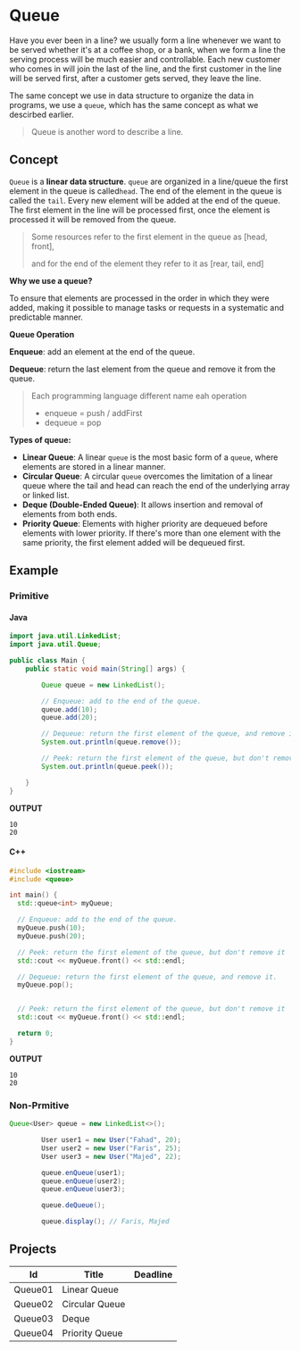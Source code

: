 # Queue

Have you ever been in a line? we usually form a line whenever we want to be served whether it's at a coffee shop, or a bank, when we form a line the serving process will be much easier and controllable. Each new customer who comes in will join the last of the line, and the first customer in the line will be served first, after a customer gets served, they leave the line.

The same concept we use in data structure to organize the data in programs, we use a `queue`, which has the same concept as what we descirbed earlier.

> Queue is another word to describe a line.

## Concept

`Queue` is a **linear data structure**. `queue` are organized in a line/queue the first element in the queue is called`head`. The end of the element in the queue is called the `tail`. Every new element will be added at the end of the queue. The first element in the line will be processed first, once the element is processed it will be removed from the queue.

> Some resources refer to the first element in the queue as [head, front],
>
> and for the end of the element they refer to it as [rear, tail, end]

**Why we use a queue?**

To ensure that elements are processed in the order in which they were added, making it possible to manage tasks or requests in a systematic and predictable manner.

**Queue Operation**

**Enqueue**: add an element at the end of the queue.

**Dequeue**: return the last element from the queue and remove it from the queue.

> Each programming language different name eah operation
>
> * enqueue = push / addFirst
> * dequeue = pop

**Types of queue:**

* **Linear Queue**: A linear `queue` is the most basic form of a `queue`, where elements are stored in a linear manner.
* **Circular Queue**: A circular `queue` overcomes the limitation of a linear queue where the tail and head can reach the end of the underlying array or linked list.
* **Deque (Double-Ended Queue)**: It allows insertion and removal of elements from both ends.
* **Priority Queue**: Elements with higher priority are dequeued before elements with lower priority. If there's more than one element with the same priority, the first element added will be dequeued first.

## Example

### Primitive

#### Java

````Java
import java.util.LinkedList;
import java.util.Queue;

public class Main {
    public static void main(String[] args) {

        Queue queue = new LinkedList();

        // Enqueue: add to the end of the queue.
        queue.add(10);
        queue.add(20);

        // Dequeue: return the first element of the queue, and remove it.
        System.out.println(queue.remove());

        // Peek: return the first element of the queue, but don't remove it.
        System.out.println(queue.peek());

    }
}
````

**OUTPUT**

````
10
20
````

#### C++

````cpp
#include <iostream>
#include <queue>

int main() {
  std::queue<int> myQueue;

  // Enqueue: add to the end of the queue.
  myQueue.push(10);
  myQueue.push(20);

  // Peek: return the first element of the queue, but don't remove it
  std::cout << myQueue.front() << std::endl;

  // Dequeue: return the first element of the queue, and remove it.
  myQueue.pop();


  // Peek: return the first element of the queue, but don't remove it
  std::cout << myQueue.front() << std::endl;

  return 0;
}
````

**OUTPUT**

````
10
20
````

### Non-Prmitive

````Java
Queue<User> queue = new LinkedList<>();

        User user1 = new User("Fahad", 20);
        User user2 = new User("Faris", 25);
        User user3 = new User("Majed", 22);

        queue.enQueue(user1);
        queue.enQueue(user2);
        queue.enQueue(user3);

        queue.deQueue();

        queue.display(); // Faris, Majed
````

## Projects


| Id      | Title           | Deadline |
| ------- | --------------- | -------- |
| Queue01 | Linear Queue    |          |
| Queue02 | Circular Queue |          |
| Queue03 | Deque           |          |
| Queue04 | Priority Queue  |          |

```

```
